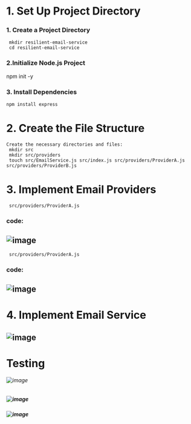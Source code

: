 # 1. Set Up  Project Directory
### 1. Create a Project Directory
     mkdir resilient-email-service
     cd resilient-email-service

### 2.Initialize Node.js Project
   npm init -y
### 3. Install Dependencies
    npm install express
# 2. Create the File Structure
    Create the necessary directories and files:
     mkdir src
     mkdir src/providers
     touch src/EmailService.js src/index.js src/providers/ProviderA.js src/providers/ProviderB.js
# 3. Implement Email Providers
     src/providers/ProviderA.js
### code:
  ## ![image](https://github.com/user-attachments/assets/a97a834d-17e6-407d-939a-beeae9c3f063)
     src/providers/ProviderA.js
### code:
## ![image](https://github.com/user-attachments/assets/1069e497-1f24-436c-ad3e-a50bcfa3892f)
# 4. Implement Email Service
## ![image](https://github.com/user-attachments/assets/80562e2d-b1f7-46eb-9469-464265dffc99)

# Testing
###### ![image](https://github.com/user-attachments/assets/8d3a2cfb-c5a1-4323-bf4b-7dbc9b51d492)

##### ![image](https://github.com/user-attachments/assets/770c687c-fe6f-4078-828f-69f7bfce1691)

##### ![image](https://github.com/user-attachments/assets/7a2d46b4-12e4-4f8d-be66-5aa3fc343b26)




